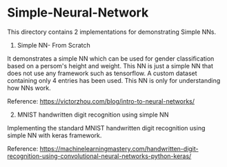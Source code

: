 # Simple-Neural-Network
This directory contains 2 implementations for demonstrating Simple NNs. 

1. Simple NN- From Scratch

It demonstrates a simple NN which can be used for gender classification based on a persom's height and weight. This NN is just a simple NN that does not use any framework such as tensorflow. A custom dataset containing only 4 entries has been used. This NN is only for understanding how NNs work.

Reference: https://victorzhou.com/blog/intro-to-neural-networks/

2. MNIST handwritten digit recognition using simple NN

Implementing the standard MNIST handwritten digit recognition using simple NN with keras framework.
 
Reference: https://machinelearningmastery.com/handwritten-digit-recognition-using-convolutional-neural-networks-python-keras/